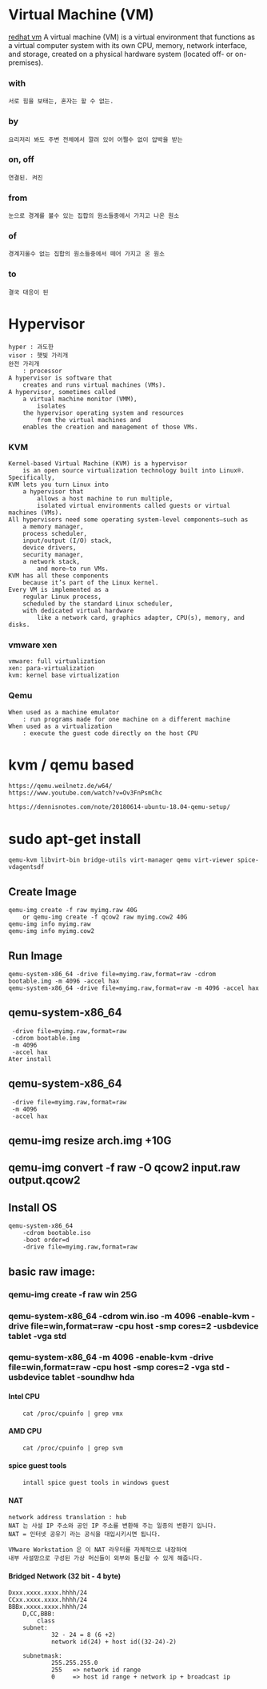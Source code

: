 # Virtual Machine (VM)
[redhat vm](https://www.redhat.com/en/topics/virtualization/what-is-a-virtual-machine)
    A virtual machine (VM) is 
        a virtual environment that 
            functions as a virtual computer system 
                with its own CPU, memory, network interface, and storage, 
            created on a physical hardware system (located off- or on-premises). 
### with
    서로 힘을 보태는, 혼자는 할 수 없는.
### by
    요리저리 봐도 주변 전체에서 깔려 있어 어쩔수 없이 압박을 받는

### on, off
    연결된. 켜진

### from
    눈으로 경계를 볼수 있는 집합의 원소들중에서 가지고 나온 원소
### of
    경계지울수 없는 집합의 원소들중에서 떼어 가지고 온 원소
### to
    결국 대응이 된

# Hypervisor
    hyper : 과도한
    visor : 햇빛 가리개
    완전 가리개
        : processor
    A hypervisor is software that 
        creates and runs virtual machines (VMs). 
    A hypervisor, sometimes called 
        a virtual machine monitor (VMM), 
            isolates 
        the hypervisor operating system and resources 
            from the virtual machines and 
        enables the creation and management of those VMs.
### KVM
    Kernel-based Virtual Machine (KVM) is a hypervisor
        is an open source virtualization technology built into Linux®. 
    Specifically, 
    KVM lets you turn Linux into 
        a hypervisor that 
            allows a host machine to run multiple, 
            isolated virtual environments called guests or virtual machines (VMs).
    All hypervisors need some operating system-level components—such as 
        a memory manager, 
        process scheduler, 
        input/output (I/O) stack, 
        device drivers, 
        security manager, 
        a network stack, 
            and more—to run VMs. 
    KVM has all these components 
        because it’s part of the Linux kernel. 
    Every VM is implemented as a 
        regular Linux process, 
        scheduled by the standard Linux scheduler, 
        with dedicated virtual hardware 
            like a network card, graphics adapter, CPU(s), memory, and disks.

### vmware xen 
    vmware: full virtualization
    xen: para-virtualization
    kvm: kernel base virtualization

### Qemu
    When used as a machine emulator
        : run programs made for one machine on a different machine
    When used as a virtualization
        : execute the guest code directly on the host CPU
# kvm /  qemu based 
    https://qemu.weilnetz.de/w64/
    https://www.youtube.com/watch?v=Ov3FnPsmChc

    https://dennisnotes.com/note/20180614-ubuntu-18.04-qemu-setup/
# sudo apt-get install 
    qemu-kvm libvirt-bin bridge-utils virt-manager qemu virt-viewer spice-vdagentsdf

## Create Image
    qemu-img create -f raw myimg.raw 40G
        or qemu-img create -f qcow2 raw myimg.cow2 40G
    qemu-img info myimg.raw
    qemu-img info myimg.cow2

## Run Image
    qemu-system-x86_64 -drive file=myimg.raw,format=raw -cdrom bootable.img -m 4096 -accel hax 
    qemu-system-x86_64 -drive file=myimg.raw,format=raw -m 4096 -accel hax

## qemu-system-x86_64 
     -drive file=myimg.raw,format=raw 
     -cdrom bootable.img 
     -m 4096 
     -accel hax 
    Ater install

## qemu-system-x86_64 
     -drive file=myimg.raw,format=raw 
     -m 4096 
     -accel hax

## qemu-img resize arch.img +10G
## qemu-img convert -f raw -O qcow2 input.raw output.qcow2

## Install OS
    qemu-system-x86_64 
        -cdrom bootable.iso
        -boot order=d 
        -drive file=myimg.raw,format=raw

## basic raw image:
### qemu-img create -f raw win 25G
### qemu-system-x86_64 -cdrom win.iso -m 4096 -enable-kvm -drive file=win,format=raw -cpu host -smp cores=2 -usbdevice tablet -vga std

### qemu-system-x86_64 -m 4096 -enable-kvm -drive file=win,format=raw -cpu host -smp cores=2 -vga std -usbdevice tablet -soundhw hda

#### Intel CPU
        cat /proc/cpuinfo | grep vmx
#### AMD CPU
        cat /proc/cpuinfo | grep svm
#### spice guest tools
        intall spice guest tools in windows guest 
#### NAT
    network address translation : hub
    NAT 는 사설 IP 주소와 공인 IP 주소를 변환해 주는 일종의 변환기 입니다. 
    NAT = 인터넷 공유기 라는 공식을 대입시키시면 됩니다.

    VMware Workstation 은 이 NAT 라우터를 자체적으로 내장하여 
    내부 사설망으로 구성된 가상 머신들이 외부와 통신할 수 있게 해줍니다.

#### Bridged Network (32 bit - 4 byte)
    Dxxx.xxxx.xxxx.hhhh/24
    CCxx.xxxx.xxxx.hhhh/24
    BBBx.xxxx.xxxx.hhhh/24
        D,CC,BBB:
            class
        subnet: 
                32 - 24 = 8 (6 +2) 
                network id(24) + host id((32-24)-2)

        subnetmask:
                255.255.255.0
                255   => network id range
                0     => host id range + network ip + broadcast ip

